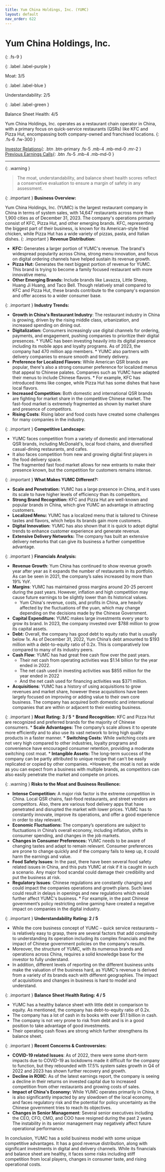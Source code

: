 ```yaml
---
title: Yum China Holdings, Inc. (YUMC)
layout: default
nav_order: 622
---
```


# Yum China Holdings, Inc.
{: .fs-9 }

{: .label .label-purple }

Moat: 3/5

{: .label .label-blue }

Understandability: 2/5

{: .label .label-green }

Balance Sheet Health: 4/5

Yum China Holdings, Inc. operates as a restaurant chain operator in China, with a primary focus on quick-service restaurants (QSRs) like KFC and Pizza Hut, encompassing both company-owned and franchised locations.
{: .fs-6 .fw-300 }

[Investor Relations](https://www.google.com/search?q=YUMC+investor+relations){: .btn .btn-primary .fs-5 .mb-4 .mb-md-0 .mr-2 }
[Previous Earnings Calls](https://discountingcashflows.com/company/YUMC/transcripts/){: .btn .fs-5 .mb-4 .mb-md-0 }

---

{: .warning }
>The moat, understandability, and balance sheet health scores reflect a conservative evaluation to ensure a margin of safety in any assessment.



{: .important }
**Business Overview:**

Yum China Holdings, Inc. (YUMC) is the largest restaurant company in China in terms of system sales, with 14,647 restaurants across more than 1,900 cities as of December 31, 2023. The company's operations primarily consist of KFC, Pizza Hut, and other emerging brands. KFC, representing the biggest part of their business, is known for its American-style fried chicken, while Pizza Hut has a wide variety of pizzas, pasta, and Italian dishes.
{: .important }
**Revenue Distribution:**

  *   **KFC:** Generates a larger portion of YUMC's revenue. The brand's widespread popularity across China, strong menu innovation, and focus on digital ordering channels have helped sustain its revenue growth.
  *   **Pizza Hut:** Generates the next biggest portion of revenue for YUMC.  This brand is trying to become a family focused restaurant with more innovative menu.
  *   **Other Emerging Brands:** Include brands like Lavazza, Little Sheep, Huang Ji Huang, and Taco Bell. Though relatively small compared to KFC and Pizza Hut, these brands contribute to the company's expansion and offer access to a wider consumer base.

{: .important }
**Industry Trends:**

  *   **Growth in China's Restaurant Industry**:  The restaurant industry in China is growing, driven by the rising middle class, urbanization, and increased spending on dining out.
  *   **Digitalization:** Consumers increasingly use digital channels for ordering, payments, and engagement, pushing companies to prioritize their digital presences.
    *   YUMC has been investing heavily into its digital presence including its mobile apps and loyalty programs. As of 2023, the company had 470 million app members.
    *   YUMC also partners with delivery companies to ensure smooth and timely delivery.
  *   **Preference for Localized Flavors:** While American QSR brands are popular, there's also a strong consumer preference for localized menus that appeal to Chinese palates. Companies such as YUMC have adapted their menus to include Chinese flavors.
    *   For example, KFC has introduced items like congee, while Pizza Hut has some dishes that have local flavors.
  *   **Increased Competition:** Both domestic and international QSR brands are fighting for market share in the competitive Chinese market. The fast-food market is extremely fragmented as shown by market share and presence of competitors.
  *   **Rising Costs**: Rising labor and food costs have created some challenges for many companies in the industry.

{: .important }
**Competitive Landscape:**

  *   YUMC faces competition from a variety of domestic and international QSR brands, including McDonald's, local food chains, and diversified casual-dining restaurants, and cafes.
  *   It also faces competition from new and growing digital first players in the food delivery space.
  *   The fragmented fast food market allows for new entrants to make their presence known, but the competition for customers remains intense.

{: .important }
**What Makes YUMC Different?:**

  *   **Scale and Penetration:** YUMC has a large presence in China, and it uses its scale to have higher levels of efficiency than its competitors.
  *   **Strong Brand Recognition:**  KFC and Pizza Hut are well-known and popular brands in China, which give YUMC an advantage in attracting customers.
  *   **Localized Menu:** YUMC has a localized menu that is tailored to Chinese tastes and flavors, which helps its brands gain more customers.
  *   **Digital Innovation:** YUMC has also shown that it is quick to adopt digital trends to enhance customer experience and generate revenue.
  *   **Extensive Delivery Networks:** The company has built an extensive delivery networks that can give its business a further competitive advantage.

{: .important }
**Financials Analysis:**

*   **Revenue Growth**: Yum China has continued to show revenue growth year after year as it expands the number of restaurants in its portfolio. As can be seen in 2021, the company’s sales increased by more than 19% YoY.
*   **Margins**: YUMC has maintained gross margins around 20-25 percent during the past years. However, inflation and high competition may cause future earnings to be slightly lower than its historical values.
    *   Yum China's revenue, costs, and profits in China, are heavily affected by the fluctuations of the yuan, which may change depending on the decisions made by the Chinese Government.
*   **Capital Expenditure:** YUMC makes large investments every year to grow its brand. In 2023, the company invested over $788 million to grow its capital assets.
*  **Debt:** Overall, the company has good debt to equity ratio that is usually below 1x. As of December 31, 2022, Yum China’s debt amounted to $193 million with a debt-to-equity ratio of 0.2x. This is comparatively low compared to many of its industry peers.
*   **Cash Flow**:  YUMC has had great free cash flow over the past years.
     *  Their net cash from operating activities was $1.14 billion for the year ended in 2022.
     *   The net cash used in investing activities was $855 million for the year ended in 2022
     *   And the net cash used for financing activities was $371 million.
 *   **Acquisitions**: YUMC has a history of using acquisitions to grow revenues and market share, however these acquisitions have been largely focused on improving or adding value to their own core business. The company has acquired both domestic and international companies that are within or adjacent to their existing business.

{: .important }
**Moat Rating: 3 / 5**
    *   **Brand Recognition:** KFC and Pizza Hut are recognized and preferred brands for the majority of Chinese consumers.
    *   **Scale Advantages:** The company’s scale allows it to operate more efficiently and to also use its vast network to bring high quality products in a faster manner.
    *   **Switching Costs:** While switching costs are not very high compared to other industries, loyalty programs and convenience have encouraged consumer retention, providing a moderate switching cost moat.
    *  **Intangible Assets:** The long-term success of the company can be partly attributed to unique recipe that can't be easily replicated or copied by other companies.
*However, the moat is not as wide as you can expect from a business with multiple brands, as competitors can also easily penetrate the market and compete on prices.

{: .warning }
**Risks to the Moat and Business Resilience:**

  *   **Intense Competition:** A major risk factor is the extreme competition in China. Local QSR chains, fast-food restaurants, and street vendors are competitors. Also, there are various food delivery apps that have penetrated and disrupted the market with lower prices. YUMC has to constantly innovate, improve its operations, and offer a good experience in order to stay relevant.
  *   **Economic Fluctuations:**  The company’s operations are subject to fluctuations in China’s overall economy, including inflation, shifts in consumer spending, and changes in the job markets.
  *   **Changes in Consumer Preferences:** YUMC needs to be aware of changing tastes and adapt to remain relevant. Consumer preferences are prone to change quickly and if the company fails to keep up, it could harm the earnings and value.
  *   **Food Safety Issues**: In the past, there have been several food safety related issues in China, and this puts YUMC at risk if it is caught in such a scenario. Any major food scandal could damage their credibility and put the business at risk.
  *   **Regulatory Issues**: Chinese regulations are constantly changing and could impact the companies operations and growth plans. Such laws could result in delays in openings and new regulations which would further affect YUMC's business.
    *   For example, in the past Chinese government’s policy restricting online gaming have created a negative impact on companies in the digital industry.

{: .important }
**Understandability Rating: 2 / 5**
  *   While the core business concept of YUMC – quick service restaurants – is relatively easy to grasp, there are several factors that add complexity to understanding its operation including its complex financials and the impact of Chinese government policies on the company's results.
  *   Moreover, the structure of YUMC, with its numerous brands and operations across China, requires a solid knowledge base for the investor to fully understand.
  *   In addition, different levels of reporting on the different business units make the valuation of the business hard, as YUMC's revenue is derived from a variety of its brands each with different geographies. The impact of acquisitions and changes in business is hard to model and understand.

{: .important }
**Balance Sheet Health Rating: 4 / 5**

  *  YUMC has a healthy balance sheet with little debt in comparison to equity. As mentioned, the company has debt-to-equity ratio of 0.2x.
  *   The company has a lot of cash in its books with over $1.1 billion in cash.
  *   The company is not very prone to risk from debt and is in a good position to take advantage of good investments.
  *   Their operating cash flows are strong which further strengthens its balance sheet.

{: .important }
**Recent Concerns & Controversies:**

  *  **COVID-19 related Issues**: As of 2022, there were some short-term impacts due to COVID-19 as lockdowns made it difficult for the company to function, but they rebounded with 17.5% system sales growth in Q4 of 2022 and 2023 has shown further recovery and growth.
  *   **Decline in ROIIC**: As of the latest earnings report, the company is seeing a decline in their returns on invested capital due to increased competition from other restaurants and growing costs of sales.
  *   **Impact of China's Economy:** While YUMC operates primarily in China, it is also significantly impacted by any slowdown of the local economy, and faces regulatory risk and the potential for policy uncertainty as the Chinese government tries to reach its objectives.
  *   **Changes in Senior Management**: Several senior executives including the CEO, CFO, CMO, and COO have resigned during the past 2 years. The instability in its senior management may negatively affect future operational performance.

In conclusion, YUMC has a solid business model with some unique competitive advantages. It has a good revenue distribution, along with significant investments in digital and delivery channels. While its financials and balance sheet are healthy, it faces some risks including stiff competition from local players, changes in consumer taste, and rising operational costs.
